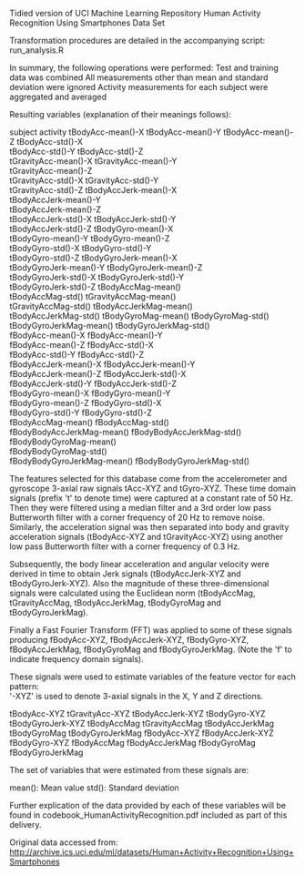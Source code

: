 Tidied version of UCI Machine Learning Repository Human Activity Recognition Using Smartphones Data Set

Transformation procedures are detailed in the accompanying script: run_analysis.R

In summary, the following operations were performed:
Test and training data was combined
All measurements other than mean and standard deviation were ignored
Activity measurements for each subject were aggregated and averaged

Resulting variables (explanation of their meanings follows):

subject
activity
tBodyAcc-mean()-X
tBodyAcc-mean()-Y
tBodyAcc-mean()-Z
tBodyAcc-std()-X           
tBodyAcc-std()-Y
tBodyAcc-std()-Z           
tGravityAcc-mean()-X
tGravityAcc-mean()-Y       
tGravityAcc-mean()-Z      
tGravityAcc-std()-X
tGravityAcc-std()-Y         
tGravityAcc-std()-Z
tBodyAccJerk-mean()-X       
tBodyAccJerk-mean()-Y      
tBodyAccJerk-mean()-Z       
tBodyAccJerk-std()-X
tBodyAccJerk-std()-Y        
tBodyAccJerk-std()-Z
tBodyGyro-mean()-X         
tBodyGyro-mean()-Y
tBodyGyro-mean()-Z          
tBodyGyro-std()-X
tBodyGyro-std()-Y           
tBodyGyro-std()-Z
tBodyGyroJerk-mean()-X      
tBodyGyroJerk-mean()-Y
tBodyGyroJerk-mean()-Z      
tBodyGyroJerk-std()-X
tBodyGyroJerk-std()-Y       
tBodyGyroJerk-std()-Z
tBodyAccMag-mean()        
tBodyAccMag-std()
tGravityAccMag-mean()       
tGravityAccMag-std()
tBodyAccJerkMag-mean()      
tBodyAccJerkMag-std()
tBodyGyroMag-mean()
tBodyGyroMag-std()
tBodyGyroJerkMag-mean()
tBodyGyroJerkMag-std()     
fBodyAcc-mean()-X
fBodyAcc-mean()-Y          
fBodyAcc-mean()-Z
fBodyAcc-std()-X           
fBodyAcc-std()-Y
fBodyAcc-std()-Z           
fBodyAccJerk-mean()-X
fBodyAccJerk-mean()-Y      
fBodyAccJerk-mean()-Z
fBodyAccJerk-std()-X       
fBodyAccJerk-std()-Y
fBodyAccJerk-std()-Z       
fBodyGyro-mean()-X
fBodyGyro-mean()-Y         
fBodyGyro-mean()-Z
fBodyGyro-std()-X          
fBodyGyro-std()-Y
fBodyGyro-std()-Z          
fBodyAccMag-mean()
fBodyAccMag-std()          
fBodyBodyAccJerkMag-mean()
fBodyBodyAccJerkMag-std()  
fBodyBodyGyroMag-mean()     
fBodyBodyGyroMag-std()     
fBodyBodyGyroJerkMag-mean() 
fBodyBodyGyroJerkMag-std() 

The features selected for this database come from the accelerometer and gyroscope 3-axial raw signals tAcc-XYZ and tGyro-XYZ. These time domain signals (prefix 't' to denote time) were captured at a constant rate of 50 Hz. Then they were filtered using a median filter and a 3rd order low pass Butterworth filter with a corner frequency of 20 Hz to remove noise. Similarly, the acceleration signal was then separated into body and gravity acceleration signals (tBodyAcc-XYZ and tGravityAcc-XYZ) using another low pass Butterworth filter with a corner frequency of 0.3 Hz. 

Subsequently, the body linear acceleration and angular velocity were derived in time to obtain Jerk signals (tBodyAccJerk-XYZ and tBodyGyroJerk-XYZ). Also the magnitude of these three-dimensional signals were calculated using the Euclidean norm (tBodyAccMag, tGravityAccMag, tBodyAccJerkMag, tBodyGyroMag and tBodyGyroJerkMag). 

Finally a Fast Fourier Transform (FFT) was applied to some of these signals producing fBodyAcc-XYZ, fBodyAccJerk-XYZ, fBodyGyro-XYZ, fBodyAccJerkMag, fBodyGyroMag and fBodyGyroJerkMag. (Note the 'f' to indicate frequency domain signals). 

These signals were used to estimate variables of the feature vector for each pattern:  
'-XYZ' is used to denote 3-axial signals in the X, Y and Z directions.

tBodyAcc-XYZ
tGravityAcc-XYZ
tBodyAccJerk-XYZ
tBodyGyro-XYZ
tBodyGyroJerk-XYZ
tBodyAccMag
tGravityAccMag
tBodyAccJerkMag
tBodyGyroMag
tBodyGyroJerkMag
fBodyAcc-XYZ
fBodyAccJerk-XYZ
fBodyGyro-XYZ
fBodyAccMag
fBodyAccJerkMag
fBodyGyroMag
fBodyGyroJerkMag

The set of variables that were estimated from these signals are: 

mean(): Mean value
std(): Standard deviation

Further explication of the data provided by each of these variables will be found in codebook_HumanActivityRecognition.pdf included as part of this delivery.

Original data accessed from:
http://archive.ics.uci.edu/ml/datasets/Human+Activity+Recognition+Using+Smartphones
